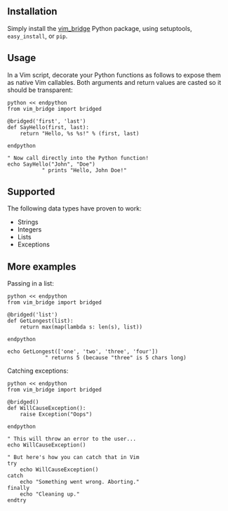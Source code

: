 Installation
------------
Simply install the [vim_bridge](http://pypi.python.org/pypi/vim_bridge/)
Python package, using setuptools, `easy_install`, or `pip`.


Usage
-----
In a Vim script, decorate your Python functions as follows to expose them as
native Vim callables.  Both arguments and return values are casted so it should
be transparent:

    python << endpython
    from vim_bridge import bridged

    @bridged('first', 'last')
    def SayHello(first, last):
        return "Hello, %s %s!" % (first, last)

    endpython

    " Now call directly into the Python function!
    echo SayHello("John", "Doe")
               " prints "Hello, John Doe!"


Supported
---------
The following data types have proven to work:

* Strings
* Integers
* Lists
* Exceptions


More examples
-------------
Passing in a list:

    python << endpython
    from vim_bridge import bridged

    @bridged('list')
    def GetLongest(list):
        return max(map(lambda s: len(s), list))

    endpython

    echo GetLongest(['one', 'two', 'three', 'four'])
                " returns 5 (because "three" is 5 chars long)


Catching exceptions:

    python << endpython
    from vim_bridge import bridged

    @bridged()
    def WillCauseException():
        raise Exception("Oops")

    endpython

    " This will throw an error to the user...
    echo WillCauseException()

    " But here's how you can catch that in Vim
    try
        echo WillCauseException()
    catch
        echo "Something went wrong. Aborting."
    finally
        echo "Cleaning up."
    endtry

